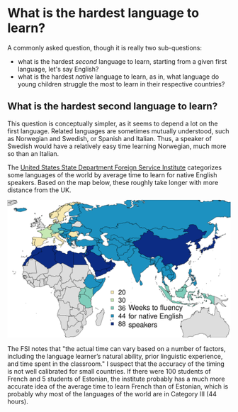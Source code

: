 # What is the hardest language to learn? #
A commonly asked question, though it is really two sub-questions:

* what is the hardest *second* language to learn, starting from a given first language, let's say English?
* what is the hardest *native* language to learn, as in, what language do young children struggle the most to learn in their respective countries?

## What is the hardest second language to learn? ##
This question is conceptually simpler, as it seems to depend a lot on the first language. Related languages are sometimes mutually understood, such as Norwegian and Swedish, or Spanish and Italian. Thus, a speaker of Swedish would have a relatively easy time learning Norwegian, much more so than an Italian.

The [United States State Department Foreign Service Institute](https://www.state.gov/foreign-language-training/) categorizes some languages of the world by average time to learn for native English speakers. Based on the map below, these roughly take longer with more distance from the UK. 

![language_learning_difficulty_v1.png](https://github.com/wrf/misc-analyses/blob/master/language_difficulty/images/language_learning_difficulty_v1.png)

The FSI notes that "the actual time can vary based on a number of factors, including the language learner’s natural ability, prior linguistic experience, and time spent in the classroom." I suspect that the accuracy of the timing is not well calibrated for small countries. If there were 100 students of French and 5 students of Estonian, the institute probably has a much more accurate idea of the average time to learn French than of Estonian, which is probably why most of the languages of the world are in Category III (44 hours).


